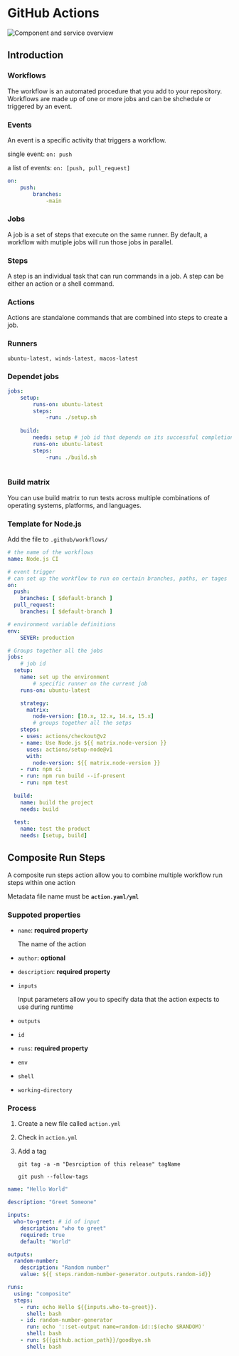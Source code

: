 # GitHub Actions

![Component and service overview](https://docs.github.com/assets/images/help/images/overview-actions-design.png)

## Introduction

### Workflows

The workflow is an automated procedure that you add to your repository. Workflows are made up of one or more jobs and can be shchedule or triggered by an event.

### Events

An event is a specific activity that triggers a workflow.

single event: `on: push`

a list of events: `on: [push, pull_request]`

```yaml
on:
	push:
		branches:
			-main
```

### Jobs

A job is a set of steps that execute on the same runner. By default, a workflow with mutiple jobs will run those jobs in parallel.

### Steps

A step is an individual task that can run commands in a job. A step can be either an action or a shell command.

### Actions

Actions are standalone commands that are combined into steps to create a job.

### Runners

`ubuntu-latest, winds-latest, macos-latest`

### Dependet jobs

```yaml
jobs:
	setup:
		runs-on: ubuntu-latest
		steps:
			-run: ./setup.sh
	
	build:
		needs: setup # job id that depends on its successful completion
		runs-on: ubuntu-latest
		steps:
			-run: ./build.sh
			
```

### Build matrix

You can use build matrix to run tests across multiple combinations of operating systems, platforms, and languages.

### Template for Node.js

Add the file to `.github/workflows/`

```yaml
# the name of the workflows
name: Node.js CI

# event trigger
# can set up the workflow to run on certain branches, paths, or tages
on:
  push:
    branches: [ $default-branch ]
  pull_request:
    branches: [ $default-branch ]

# environment variable definitions
env:
	SEVER: production

# Groups together all the jobs
jobs:
	# job id
  setup:
  	name: set up the environment
		# specific runner on the current job
    runs-on: ubuntu-latest

    strategy:
      matrix:
        node-version: [10.x, 12.x, 14.x, 15.x]
		# groups together all the setps
    steps:
    - uses: actions/checkout@v2
    - name: Use Node.js ${{ matrix.node-version }}
      uses: actions/setup-node@v1
      with:
        node-version: ${{ matrix.node-version }}
    - run: npm ci
    - run: npm run build --if-present
    - run: npm test
    
  build:
  	name: build the project
  	needs: build
  	
  test:
  	name: test the product
  	needs: [setup, build]
```

## Composite Run Steps

A composite run steps action allow you to combine multiple workflow run steps within one action

Metadata file name must be **`action.yaml/yml`**

### Suppoted properties

* `name`: **required property**

  The name of the action

* `author`: **optional**

* `description`: **required property**

* `inputs`

  Input parameters allow you to specify data that the action expects to use during runtime

* `outputs`

* `id`

* `runs`: **required property**

* `env`

* `shell`

* `working-directory`

### Process

1. Create a new file called `action.yml`

2. Check in `action.yml`

3. Add a tag

   `git tag -a -m "Desrciption of this release" tagName`

   `git push --follow-tags`

```yaml
name: "Hello World"

description: "Greet Someone"

inputs:
  who-to-greet: # id of input
    description: "who to greet"
    required: true
    default: "World"

outputs:
  random-number:
    description: "Random number"
    value: ${{ steps.random-number-generator.outputs.random-id}}

runs:
  using: "composite"
  steps:
    - run: echo Hello ${{inputs.who-to-greet}}.
      shell: bash
    - id: random-number-generator
      run: echo '::set-output name=random-id::$(echo $RANDOM)'
      shell: bash
    - run: ${{github.action_path}}/goodbye.sh
      shell: bash

```

